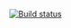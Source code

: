 [![Build status](https://ci.appveyor.com/api/projects/status/2yr1kpkmvlheqyc2?svg=true)](https://ci.appveyor.com/project/fromkerch/postmanecho)
